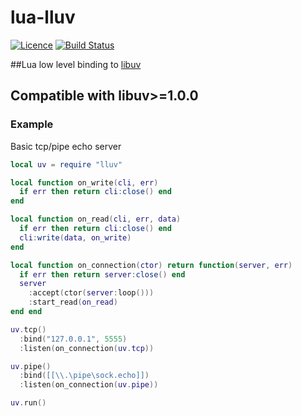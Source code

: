 lua-lluv
========
[![Licence](http://img.shields.io/badge/Licence-MIT-brightgreen.svg)](LICENCE.txt)
[![Build Status](https://travis-ci.org/moteus/lua-lluv.svg?branch=master)](https://travis-ci.org/moteus/lua-lluv)

##Lua low level binding to [libuv](https://github.com/joyent/libuv)

## Compatible with libuv>=1.0.0

### Example

Basic tcp/pipe echo server
```Lua
local uv = require "lluv"

local function on_write(cli, err)
  if err then return cli:close() end
end

local function on_read(cli, err, data)
  if err then return cli:close() end
  cli:write(data, on_write)
end

local function on_connection(ctor) return function(server, err)
  if err then return server:close() end
  server
    :accept(ctor(server:loop()))
    :start_read(on_read)
end end

uv.tcp()
  :bind("127.0.0.1", 5555)
  :listen(on_connection(uv.tcp))

uv.pipe()
  :bind([[\\.\pipe\sock.echo]])
  :listen(on_connection(uv.pipe))

uv.run()
```
